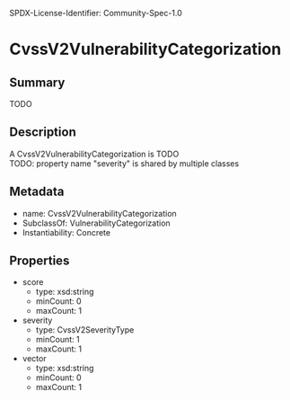 SPDX-License-Identifier: Community-Spec-1.0

# CvssV2VulnerabilityCategorization

## Summary

TODO

## Description

A CvssV2VulnerabilityCategorization is TODO  
TODO: property name "severity" is shared by multiple classes

## Metadata

- name: CvssV2VulnerabilityCategorization
- SubclassOf: VulnerabilityCategorization
- Instantiability: Concrete

## Properties

- score
  - type: xsd:string
  - minCount: 0
  - maxCount: 1
- severity
  - type: CvssV2SeverityType
  - minCount: 1
  - maxCount: 1
- vector
  - type: xsd:string
  - minCount: 0
  - maxCount: 1

